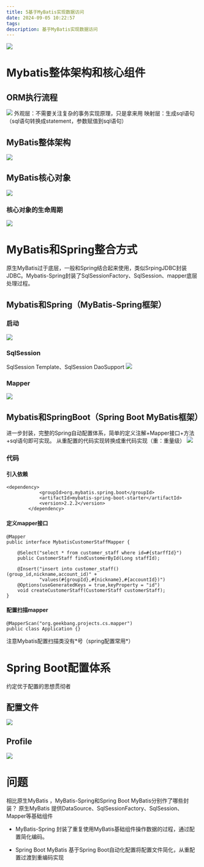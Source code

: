 ```yaml
---
title: 5基于MyBatis实现数据访问
date: 2024-09-05 10:22:57
tags: 
description: 基于MyBatis实现数据访问
---
```

![](5.png)
# Mybatis整体架构和核心组件
## ORM执行流程
![](5-ORM框架执行SQL流程.png)
外观层：不需要关注复杂的事务实现原理，只是拿来用
映射层：生成sql语句（sql语句转换成statement，参数赋值到sql语句）
## MyBatis整体架构
![](5-Mybatis整体架构.png)

## MyBatis核心对象
![](5-Mybatis核心对象.png)
### 核心对象的生命周期
![](5-Mybatis核心对象-声明周期.png)

# MyBatis和Spring整合方式
原生MyBatis过于底层，一般和Spring结合起来使用，类似SrpingJDBC封装JDBC。Mybatis-Spring封装了SqlSessionFactory、SqlSession、mapper底层处理过程。
## Mybatis和Spring（MyBatis-Spring框架）
### 启动
![](5-Mybatis和Spring-启动.png)
### SqlSession
SqlSession Template、SqlSession DaoSupport
![](5-Mybatis和Spring-SqlSession.png)
### Mapper
![](5-Mybatis和Spring-Mapper.png)
## Mybatis和SpringBoot（Spring Boot MyBatis框架）
进一步封装，完整的Spring自动配置体系，简单的定义注解+Mapper接口+方法+sql语句即可实现。
从重配置的代码实现转换成重代码实现（重：重量级）
![](5-Mybatis和SpringBoot.png)

### 代码

#### 引入依赖
```
<dependency>
            <groupId>org.mybatis.spring.boot</groupId>
            <artifactId>mybatis-spring-boot-starter</artifactId>
            <version>2.2.2</version>
        </dependency>
```
#### 定义mapper接口

```
@Mapper
public interface MybatisCustomerStaffMapper {

    @Select("select * from customer_staff where id=#{starffId}")
    public CustomerStaff findCustomerById(Long staffId);

    @Insert("insert into customer_staff()(group_id,nickname,account_id)" +
            "values(#{groupId},#{nickname},#{accountId})")
    @Options(useGeneratedKeys = true,keyProperty = "id")
    void createCustomerStaff(CustomerStaff customerStaff);
}

```

#### 配置扫描mapper
```
@MapperScan("org.geekbang.projects.cs.mapper")
public class Application {}
```
注意Mybatis配置扫描类没有*号（spring配置常用\*）


# Spring Boot配置体系
约定优于配置的思想贯彻者
## 配置文件
![](5-SpringBoot配置体系-配置文件.png)
## Profile
![](5-SpringBoot配置体系-Profile.png)

# 问题
相比原生MyBatis ，MyBatis-Spring和Spring Boot MyBatis分别作了哪些封装？
原生MyBatis 提供DataSource、SqlSessionFactory、SqlSession、Mapper等基础组件
- MyBatis-Spring 封装了重复使用MyBatis基础组件操作数据的过程，通过配置简化编码。

- Spring Boot MyBatis 基于Spring Boot自动化配置将配置文件简化，从重配置过渡到重编码实现